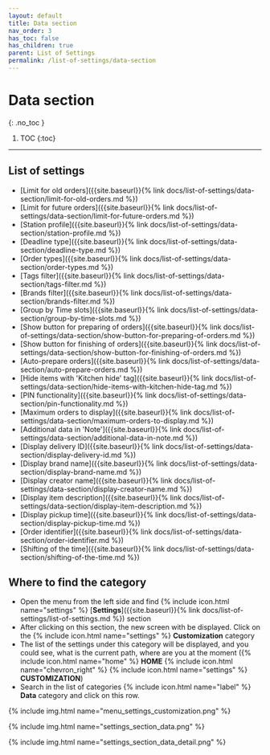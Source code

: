 ```yaml
---
layout: default
title: Data section
nav_order: 3
has_toc: false
has_children: true
parent: List of Settings
permalink: /list-of-settings/data-section
---
```


# Data section
{: .no_toc }

1. TOC
{:toc}

---

## List of settings
- [Limit for old orders]({{site.baseurl}}{% link docs/list-of-settings/data-section/limit-for-old-orders.md %})
- [Limit for future orders]({{site.baseurl}}{% link docs/list-of-settings/data-section/limit-for-future-orders.md %})
- [Station profile]({{site.baseurl}}{% link docs/list-of-settings/data-section/station-profile.md %})
- [Deadline type]({{site.baseurl}}{% link docs/list-of-settings/data-section/deadline-type.md %})
- [Order types]({{site.baseurl}}{% link docs/list-of-settings/data-section/order-types.md %})
- [Tags filter]({{site.baseurl}}{% link docs/list-of-settings/data-section/tags-filter.md %})
- [Brands filter]({{site.baseurl}}{% link docs/list-of-settings/data-section/brands-filter.md %})
- [Group by Time slots]({{site.baseurl}}{% link docs/list-of-settings/data-section/group-by-time-slots.md %})
- [Show button for preparing of orders]({{site.baseurl}}{% link docs/list-of-settings/data-section/show-button-for-preparing-of-orders.md %})
- [Show button for finishing of orders]({{site.baseurl}}{% link docs/list-of-settings/data-section/show-button-for-finishing-of-orders.md %})
- [Auto-prepare orders]({{site.baseurl}}{% link docs/list-of-settings/data-section/auto-prepare-orders.md %})
- [Hide items with 'Kitchen hide' tag]({{site.baseurl}}{% link docs/list-of-settings/data-section/hide-items-with-kitchen-hide-tag.md %})
- [PIN functionality]({{site.baseurl}}{% link docs/list-of-settings/data-section/pin-functionality.md %})
- [Maximum orders to display]({{site.baseurl}}{% link docs/list-of-settings/data-section/maximum-orders-to-display.md %})
- [Additional data in 'Note']({{site.baseurl}}{% link docs/list-of-settings/data-section/additional-data-in-note.md %})
- [Display delivery ID]({{site.baseurl}}{% link docs/list-of-settings/data-section/display-delivery-id.md %})
- [Display brand name]({{site.baseurl}}{% link docs/list-of-settings/data-section/display-brand-name.md %})
- [Display creator name]({{site.baseurl}}{% link docs/list-of-settings/data-section/display-creator-name.md %})
- [Display item description]({{site.baseurl}}{% link docs/list-of-settings/data-section/display-item-description.md %})
- [Display pickup time]({{site.baseurl}}{% link docs/list-of-settings/data-section/display-pickup-time.md %})
- [Order identifier]({{site.baseurl}}{% link docs/list-of-settings/data-section/order-identifier.md %})
- [Shifting of the time]({{site.baseurl}}{% link docs/list-of-settings/data-section/shifting-of-the-time.md %})

## Where to find the category
- Open the menu from the left side and find {% include icon.html name="settings" %} [**Settings**]({{site.baseurl}}{% link docs/list-of-settings/list-of-settings.md %}) section
- After clicking on this section, the new screen with be displayed. Click on the {% include icon.html name="settings" %} **Customization** category
- The list of the settings under this category will be displayed, and you could see, what is the current path, where are you at the moment ({% include icon.html name="home" %} **HOME** {% include icon.html name="chevron_right" %} {% include icon.html name="settings" %} **CUSTOMIZATION**)
- Search in the list of categories {% include icon.html name="label" %} **Data** category and click on this row.

{% include img.html name="menu_settings_customization.png" %}

{% include img.html name="settings_section_data.png" %}

{% include img.html name="settings_section_data_detail.png" %}